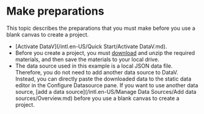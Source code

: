 # Make preparations

This topic describes the preparations that you must make before you use a blank canvas to create a project.

-   [Activate DataV](/intl.en-US/Quick Start/Activate DataV.md).
-   Before you create a project, you must [download](https://files.alicdn.com/tpsservice/69a16363623340b7c66658296a66b1fb.zip) and unzip the required materials, and then save the materials to your local drive.
-   The data source used in this example is a local JSON data file. Therefore, you do not need to add another data source to DataV. Instead, you can directly paste the downloaded data to the static data editor in the Configure Datasource pane. If you want to use another data source, [add a data source](/intl.en-US/Manage Data Sources/Add data sources/Overview.md) before you use a blank canvas to create a project.

